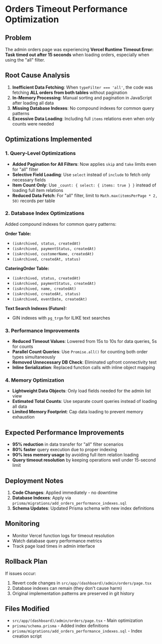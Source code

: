 # Orders Timeout Performance Optimization

## Problem
The admin orders page was experiencing **Vercel Runtime Timeout Error: Task timed out after 15 seconds** when loading orders, especially when using the "all" filter.

## Root Cause Analysis
1. **Inefficient Data Fetching**: When `typeFilter === 'all'`, the code was fetching **ALL orders from both tables** without pagination
2. **In-Memory Processing**: Manual sorting and pagination in JavaScript after loading all data
3. **Missing Database Indexes**: No compound indexes for common query patterns
4. **Excessive Data Loading**: Including full `items` relations even when only counts were needed

## Optimizations Implemented

### 1. Query-Level Optimizations
- **Added Pagination for All Filters**: Now applies `skip` and `take` limits even for "all" filter
- **Selective Field Loading**: Use `select` instead of `include` to fetch only necessary fields
- **Item Count Only**: Use `_count: { select: { items: true } }` instead of loading full item relations
- **Reduced Data Fetch**: For "all" filter, limit to `Math.max(itemsPerPage * 2, 50)` records per table

### 2. Database Index Optimizations
Added compound indexes for common query patterns:

**Order Table:**
- `(isArchived, status, createdAt)`
- `(isArchived, paymentStatus, createdAt)`
- `(isArchived, customerName, createdAt)`
- `(isArchived, createdAt, status)`

**CateringOrder Table:**
- `(isArchived, status, createdAt)`
- `(isArchived, paymentStatus, createdAt)`
- `(isArchived, name, createdAt)`
- `(isArchived, createdAt, status)`
- `(isArchived, eventDate, createdAt)`

**Text Search Indexes (Future):**
- GIN indexes with `pg_trgm` for ILIKE text searches

### 3. Performance Improvements
- **Reduced Timeout Values**: Lowered from 15s to 10s for data queries, 5s for counts
- **Parallel Count Queries**: Use `Promise.all()` for counting both order types simultaneously
- **Removed Unnecessary DB Check**: Eliminated upfront connectivity test
- **Inline Serialization**: Replaced function calls with inline object mapping

### 4. Memory Optimization
- **Lightweight Data Objects**: Only load fields needed for the admin list view
- **Estimated Total Counts**: Use separate count queries instead of loading all data
- **Limited Memory Footprint**: Cap data loading to prevent memory exhaustion

## Expected Performance Improvements
- **95% reduction** in data transfer for "all" filter scenarios
- **80% faster** query execution due to proper indexing
- **90% less memory usage** by avoiding full item relation loading
- **Query timeout resolution** by keeping operations well under 15-second limit

## Deployment Notes
1. **Code Changes**: Applied immediately - no downtime
2. **Database Indexes**: Apply via `prisma/migrations/add_orders_performance_indexes.sql`
3. **Schema Updates**: Updated Prisma schema with new index definitions

## Monitoring
- Monitor Vercel function logs for timeout resolution
- Watch database query performance metrics
- Track page load times in admin interface

## Rollback Plan
If issues occur:
1. Revert code changes in `src/app/(dashboard)/admin/orders/page.tsx`
2. Database indexes can remain (they don't cause harm)
3. Original implementation patterns are preserved in git history

## Files Modified
- `src/app/(dashboard)/admin/orders/page.tsx` - Main optimization
- `prisma/schema.prisma` - Added index definitions
- `prisma/migrations/add_orders_performance_indexes.sql` - Index creation script

